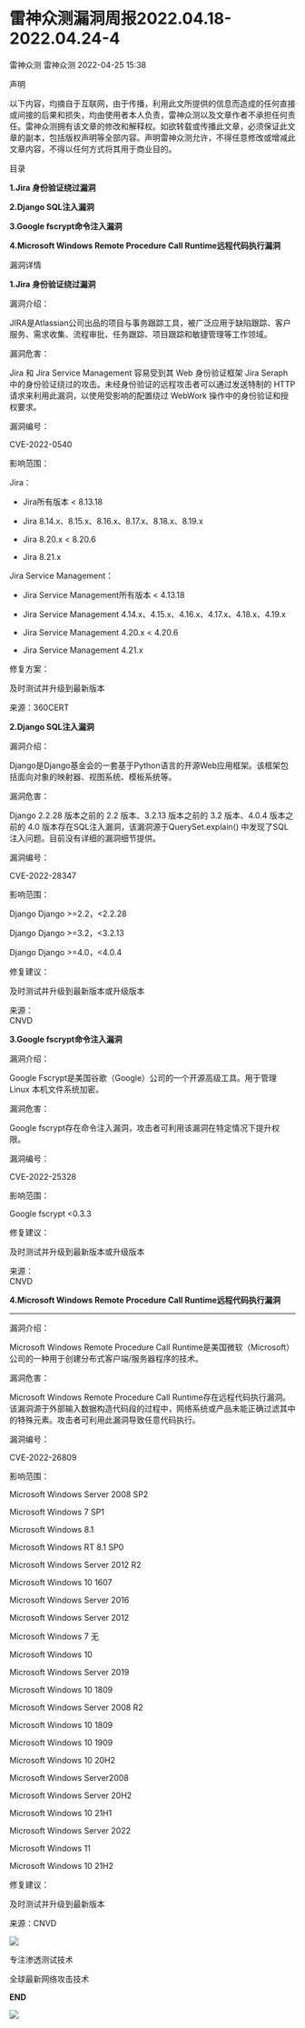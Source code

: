 #  雷神众测漏洞周报2022.04.18-2022.04.24-4   
雷神众测  雷神众测   2022-04-25 15:38  
  
声明  
  
以下内容，均摘自于互联网，由于传播，利用此文所提供的信息而造成的任何直接或间接的后果和损失，均由使用者本人负责，雷神众测以及文章作者不承担任何责任。雷神众测拥有该文章的修改和解释权。如欲转载或传播此文章，必须保证此文章的副本，包括版权声明等全部内容。声明雷神众测允许，不得任意修改或增减此文章内容，不得以任何方式将其用于商业目的。  
  
  
  
目录  
  
**1.Jira 身份验证绕过漏洞**  
  
**2.Django SQL注入漏洞**  
  
**3.Google fscrypt命令注入漏洞**  
  
**4.Microsoft Windows Remote Procedure Call Runtime远程代码执行漏洞**  
  
  
  
漏洞详情  
  
**1.Jira 身份验证绕过漏洞**  
  
  
漏洞介绍：  
  
JIRA是Atlassian公司出品的项目与事务跟踪工具，被广泛应用于缺陷跟踪、客户服务、需求收集、流程审批、任务跟踪、项目跟踪和敏捷管理等工作领域。  
  
  
漏洞危害：  
  
Jira 和 Jira Service Management 容易受到其 Web 身份验证框架 Jira Seraph 中的身份验证绕过的攻击。未经身份验证的远程攻击者可以通过发送特制的 HTTP 请求来利用此漏洞，以使用受影响的配置绕过 WebWork 操作中的身份验证和授权要求。  
  
  
漏洞编号：  
  
CVE-2022-0540  
  
  
影响范围：  
  
Jira：  
  
- Jira所有版本 < 8.13.18  
  
- Jira 8.14.x、8.15.x、8.16.x、8.17.x、8.18.x、8.19.x  
  
- Jira 8.20.x < 8.20.6  
  
- Jira 8.21.x  
  
Jira Service Management：  
  
- Jira Service Management所有版本 < 4.13.18  
  
- Jira Service Management 4.14.x、4.15.x、4.16.x、4.17.x、4.18.x、4.19.x  
  
- Jira Service Management 4.20.x < 4.20.6  
  
- Jira Service Management 4.21.x  
  
  
修复方案：  
  
及时测试并升级到最新版本  
  
  
来源：360CERT    
  
  
**2.Django SQL注入漏洞**  
  
  
漏洞介绍：  
  
Django是Django基金会的一套基于Python语言的开源Web应用框架。该框架包括面向对象的映射器、视图系统、模板系统等。  
  
漏洞危害：  
  
Django 2.2.28 版本之前的 2.2 版本、3.2.13 版本之前的 3.2 版本、4.0.4 版本之前的 4.0 版本存在SQL注入漏洞，该漏洞源于QuerySet.explain() 中发现了SQL注入问题。目前没有详细的漏洞细节提供。  
  
  
漏洞编号：  
  
CVE-2022-28347  
  
  
影响范围：  
  
Django Django >=2.2，<2.2.28  
  
Django Django >=3.2，<3.2.13  
  
Django Django >=4.0，<4.0.4  
  
  
修复建议：  
  
及时测试并升级到最新版本或升级版本  
  
  
来源：  
CNVD  
  
  
  
**3.Google fscrypt命令注入漏洞**  
  
  
漏洞介绍：  
  
Google Fscrypt是美国谷歌（Google）公司的一个开源高级工具。用于管理 Linux 本机文件系统加密。  
  
  
漏洞危害：  
  
Google fscrypt存在命令注入漏洞，攻击者可利用该漏洞在特定情况下提升权限。  
  
  
漏洞编号：  
  
CVE-2022-25328  
  
  
影响范围：  
  
Google fscrypt <0.3.3  
  
  
修复建议：  
  
及时测试并升级到最新版本或升级版本  
  
  
来源：  
CNVD  
  
  
**4.****Microsoft Windows Remote Procedure Call Runtime远程代码执行漏洞******  
  
****  
漏洞介绍：  
  
Microsoft Windows Remote Procedure Call Runtime是美国微软（Microsoft）公司的一种用于创建分布式客户端/服务器程序的技术。  
  
  
漏洞危害：  
  
Microsoft Windows Remote Procedure Call Runtime存在远程代码执行漏洞。该漏洞源于外部输入数据构造代码段的过程中，网络系统或产品未能正确过滤其中的特殊元素。攻击者可利用此漏洞导致任意代码执行。  
  
  
漏洞编号：  
  
CVE-2022-26809  
  
  
影响范围：  
  
Microsoft Windows Server 2008 SP2  
  
Microsoft Windows 7 SP1  
  
Microsoft Windows 8.1  
  
Microsoft Windows RT 8.1 SP0  
  
Microsoft Windows Server 2012 R2  
  
Microsoft Windows 10 1607  
  
Microsoft Windows Server 2016  
  
Microsoft Windows Server 2012  
  
Microsoft Windows 7 无  
  
Microsoft Windows 10  
  
Microsoft Windows Server 2019  
  
Microsoft Windows 10 1809  
  
Microsoft Windows Server 2008 R2  
  
Microsoft Windows 10 1809  
  
Microsoft Windows 10 1909  
  
Microsoft Windows 10 20H2  
  
Microsoft Windows Server2008  
  
Microsoft Windows Server 20H2  
  
Microsoft Windows 10 21H1  
  
Microsoft Windows Server 2022  
  
Microsoft Windows 11  
  
Microsoft Windows 10 21H2  
  
  
修复建议：  
  
及时测试并升级到最新版本  
  
  
来源：CNVD  
  
  
  
  
  
  
  
![](https://mmbiz.qpic.cn/mmbiz_jpg/HxO8NorP4JVmCUGKXBCibUT5EKocbDn3aXzoq9XnB625N6gpwomficOCZyehYLAovqE2mRjDVsGRdQbBquN5Csjg/640?wx_fmt=jpeg "")  
  
专注渗透测试技术  
  
全球最新网络攻击技术  
  
  
**END**  
  
![](https://mmbiz.qpic.cn/mmbiz_jpg/HxO8NorP4JVmCUGKXBCibUT5EKocbDn3a0TLrafDQHa8olDlmP66HKcwCwLLicqwZDyUKrau6OwqiaAFDeK5FM8aw/640?wx_fmt=jpeg "")  
  
